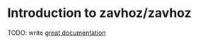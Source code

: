# Introduction to zavhoz/zavhoz

TODO: write [great documentation](http://jacobian.org/writing/what-to-write/)
